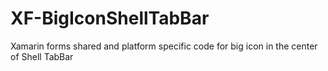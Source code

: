 # XF-BigIconShellTabBar
Xamarin forms shared and platform specific code for big icon in the center of Shell TabBar
